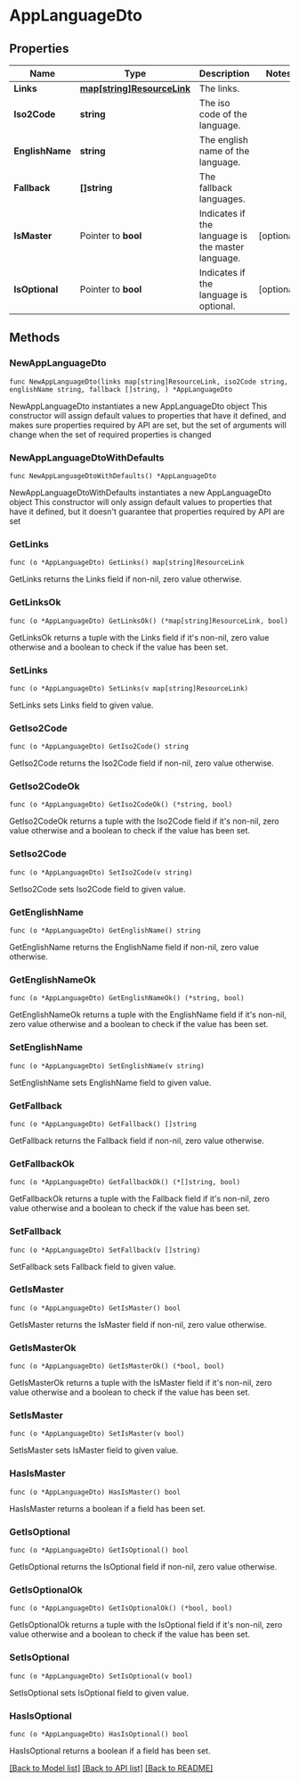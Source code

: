 # AppLanguageDto

## Properties

Name | Type | Description | Notes
------------ | ------------- | ------------- | -------------
**Links** | [**map[string]ResourceLink**](ResourceLink.md) | The links. | 
**Iso2Code** | **string** | The iso code of the language. | 
**EnglishName** | **string** | The english name of the language. | 
**Fallback** | **[]string** | The fallback languages. | 
**IsMaster** | Pointer to **bool** | Indicates if the language is the master language. | [optional] 
**IsOptional** | Pointer to **bool** | Indicates if the language is optional. | [optional] 

## Methods

### NewAppLanguageDto

`func NewAppLanguageDto(links map[string]ResourceLink, iso2Code string, englishName string, fallback []string, ) *AppLanguageDto`

NewAppLanguageDto instantiates a new AppLanguageDto object
This constructor will assign default values to properties that have it defined,
and makes sure properties required by API are set, but the set of arguments
will change when the set of required properties is changed

### NewAppLanguageDtoWithDefaults

`func NewAppLanguageDtoWithDefaults() *AppLanguageDto`

NewAppLanguageDtoWithDefaults instantiates a new AppLanguageDto object
This constructor will only assign default values to properties that have it defined,
but it doesn't guarantee that properties required by API are set

### GetLinks

`func (o *AppLanguageDto) GetLinks() map[string]ResourceLink`

GetLinks returns the Links field if non-nil, zero value otherwise.

### GetLinksOk

`func (o *AppLanguageDto) GetLinksOk() (*map[string]ResourceLink, bool)`

GetLinksOk returns a tuple with the Links field if it's non-nil, zero value otherwise
and a boolean to check if the value has been set.

### SetLinks

`func (o *AppLanguageDto) SetLinks(v map[string]ResourceLink)`

SetLinks sets Links field to given value.


### GetIso2Code

`func (o *AppLanguageDto) GetIso2Code() string`

GetIso2Code returns the Iso2Code field if non-nil, zero value otherwise.

### GetIso2CodeOk

`func (o *AppLanguageDto) GetIso2CodeOk() (*string, bool)`

GetIso2CodeOk returns a tuple with the Iso2Code field if it's non-nil, zero value otherwise
and a boolean to check if the value has been set.

### SetIso2Code

`func (o *AppLanguageDto) SetIso2Code(v string)`

SetIso2Code sets Iso2Code field to given value.


### GetEnglishName

`func (o *AppLanguageDto) GetEnglishName() string`

GetEnglishName returns the EnglishName field if non-nil, zero value otherwise.

### GetEnglishNameOk

`func (o *AppLanguageDto) GetEnglishNameOk() (*string, bool)`

GetEnglishNameOk returns a tuple with the EnglishName field if it's non-nil, zero value otherwise
and a boolean to check if the value has been set.

### SetEnglishName

`func (o *AppLanguageDto) SetEnglishName(v string)`

SetEnglishName sets EnglishName field to given value.


### GetFallback

`func (o *AppLanguageDto) GetFallback() []string`

GetFallback returns the Fallback field if non-nil, zero value otherwise.

### GetFallbackOk

`func (o *AppLanguageDto) GetFallbackOk() (*[]string, bool)`

GetFallbackOk returns a tuple with the Fallback field if it's non-nil, zero value otherwise
and a boolean to check if the value has been set.

### SetFallback

`func (o *AppLanguageDto) SetFallback(v []string)`

SetFallback sets Fallback field to given value.


### GetIsMaster

`func (o *AppLanguageDto) GetIsMaster() bool`

GetIsMaster returns the IsMaster field if non-nil, zero value otherwise.

### GetIsMasterOk

`func (o *AppLanguageDto) GetIsMasterOk() (*bool, bool)`

GetIsMasterOk returns a tuple with the IsMaster field if it's non-nil, zero value otherwise
and a boolean to check if the value has been set.

### SetIsMaster

`func (o *AppLanguageDto) SetIsMaster(v bool)`

SetIsMaster sets IsMaster field to given value.

### HasIsMaster

`func (o *AppLanguageDto) HasIsMaster() bool`

HasIsMaster returns a boolean if a field has been set.

### GetIsOptional

`func (o *AppLanguageDto) GetIsOptional() bool`

GetIsOptional returns the IsOptional field if non-nil, zero value otherwise.

### GetIsOptionalOk

`func (o *AppLanguageDto) GetIsOptionalOk() (*bool, bool)`

GetIsOptionalOk returns a tuple with the IsOptional field if it's non-nil, zero value otherwise
and a boolean to check if the value has been set.

### SetIsOptional

`func (o *AppLanguageDto) SetIsOptional(v bool)`

SetIsOptional sets IsOptional field to given value.

### HasIsOptional

`func (o *AppLanguageDto) HasIsOptional() bool`

HasIsOptional returns a boolean if a field has been set.


[[Back to Model list]](../README.md#documentation-for-models) [[Back to API list]](../README.md#documentation-for-api-endpoints) [[Back to README]](../README.md)


